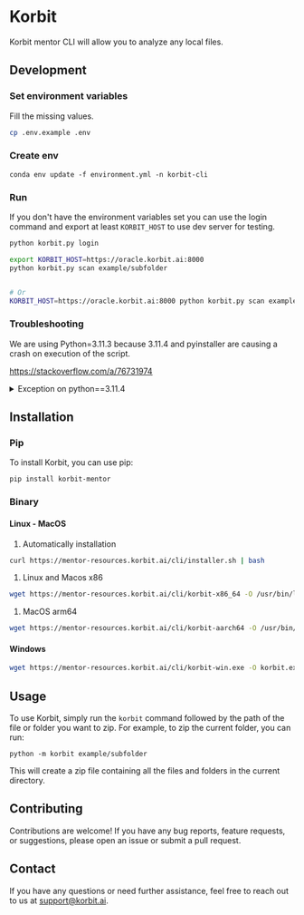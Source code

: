 # Korbit

Korbit mentor CLI will allow you to analyze any local files.

## Development

### Set environment variables

Fill the missing values.

```sh
cp .env.example .env
```

### Create env

```
conda env update -f environment.yml -n korbit-cli
```

### Run

If you don't have the environment variables set you can use the login command and export at least `KORBIT_HOST` to use dev server for testing.

```sh
python korbit.py login

export KORBIT_HOST=https://oracle.korbit.ai:8000
python korbit.py scan example/subfolder


# Or
KORBIT_HOST=https://oracle.korbit.ai:8000 python korbit.py scan example/subfolder
```

### Troubleshooting

We are using Python=3.11.3 because 3.11.4 and pyinstaller are causing a crash on execution of the script.

https://stackoverflow.com/a/76731974

<details>
<summary>Exception on python==3.11.4</summary>

```
❯ dist/korbit example/subfolder
[8650] Module object for pyimod02_importers is NULL!
Traceback (most recent call last):
  File "PyInstaller/loader/pyimod02_importers.py", line 22, in <module>
  File "pathlib.py", line 14, in <module>
  File "urllib/parse.py", line 40, in <module>
ModuleNotFoundError: No module named 'ipaddress'
Traceback (most recent call last):
  File "PyInstaller/loader/pyiboot01_bootstrap.py", line 17, in <module>
ModuleNotFoundError: No module named 'pyimod02_importers'
[8650] Failed to execute script 'pyiboot01_bootstrap' due to unhandled exception!
```

</details>

## Installation

### Pip

To install Korbit, you can use pip:

```
pip install korbit-mentor
```

### Binary

#### Linux - MacOS

1. Automatically installation

```sh
curl https://mentor-resources.korbit.ai/cli/installer.sh | bash
```

1. Linux and Macos x86

```sh
wget https://mentor-resources.korbit.ai/cli/korbit-x86_64 -O /usr/bin/local/korbit
```

1. MacOS arm64

```sh
wget https://mentor-resources.korbit.ai/cli/korbit-aarch64 -O /usr/bin/local/korbit
```

#### Windows

```sh
wget https://mentor-resources.korbit.ai/cli/korbit-win.exe -O korbit.exe
```

## Usage

To use Korbit, simply run the `korbit` command followed by the path of the file or folder you want to zip. For example, to zip the current folder, you can run:

```
python -m korbit example/subfolder
```

This will create a zip file containing all the files and folders in the current directory.

## Contributing

Contributions are welcome! If you have any bug reports, feature requests, or suggestions, please open an issue or submit a pull request.

## Contact

If you have any questions or need further assistance, feel free to reach out to us at [support@korbit.ai](mailto:support@korbit.ai).
